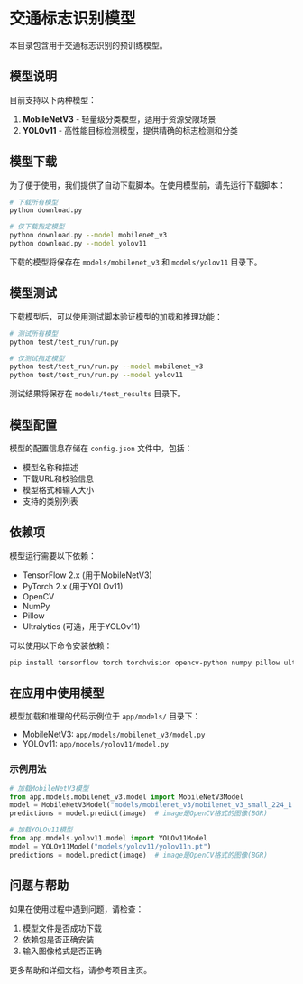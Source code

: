 # 交通标志识别模型

本目录包含用于交通标志识别的预训练模型。

## 模型说明

目前支持以下两种模型：

1. **MobileNetV3** - 轻量级分类模型，适用于资源受限场景
2. **YOLOv11** - 高性能目标检测模型，提供精确的标志检测和分类

## 模型下载

为了便于使用，我们提供了自动下载脚本。在使用模型前，请先运行下载脚本：

```bash
# 下载所有模型
python download.py

# 仅下载指定模型
python download.py --model mobilenet_v3
python download.py --model yolov11
```

下载的模型将保存在 `models/mobilenet_v3` 和 `models/yolov11` 目录下。

## 模型测试

下载模型后，可以使用测试脚本验证模型的加载和推理功能：

```bash
# 测试所有模型
python test/test_run/run.py

# 仅测试指定模型
python test/test_run/run.py --model mobilenet_v3
python test/test_run/run.py --model yolov11
```

测试结果将保存在 `models/test_results` 目录下。

## 模型配置

模型的配置信息存储在 `config.json` 文件中，包括：

- 模型名称和描述
- 下载URL和校验信息
- 模型格式和输入大小
- 支持的类别列表

## 依赖项

模型运行需要以下依赖：

- TensorFlow 2.x (用于MobileNetV3)
- PyTorch 2.x (用于YOLOv11)
- OpenCV
- NumPy
- Pillow
- Ultralytics (可选，用于YOLOv11)

可以使用以下命令安装依赖：

```bash
pip install tensorflow torch torchvision opencv-python numpy pillow ultralytics
```

## 在应用中使用模型

模型加载和推理的代码示例位于 `app/models/` 目录下：

- MobileNetV3: `app/models/mobilenet_v3/model.py`
- YOLOv11: `app/models/yolov11/model.py`

### 示例用法

```python
# 加载MobileNetV3模型
from app.models.mobilenet_v3.model import MobileNetV3Model
model = MobileNetV3Model("models/mobilenet_v3/mobilenet_v3_small_224_1.0_float_no_top.h5")
predictions = model.predict(image)  # image是OpenCV格式的图像(BGR)

# 加载YOLOv11模型
from app.models.yolov11.model import YOLOv11Model
model = YOLOv11Model("models/yolov11/yolov11n.pt")
predictions = model.predict(image)  # image是OpenCV格式的图像(BGR)
```

## 问题与帮助

如果在使用过程中遇到问题，请检查：

1. 模型文件是否成功下载
2. 依赖包是否正确安装
3. 输入图像格式是否正确

更多帮助和详细文档，请参考项目主页。 